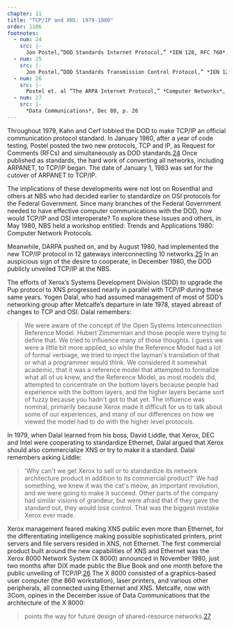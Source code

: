 ```yaml
---
chapter: 11
title: "TCP/IP and XNS: 1979-1980"
order: 1106
footnotes:
  - num: 24
    src: |-
      Jon Postel,”DOD Standards Internet Protocol,” *IEN 128, RFC 760*, USC/Information Sciences Institute, NTIS document number ADA079730, January 1980
  - num: 25
    src: |-
      Jon Postel,”DOD Standards Transmission Control Protocol,” *IEN 129, RFC 761*, USC/Information Sciences Institute, NTIS document number ADA082609, January 1980 
  - num: 26
    src: |-
      Postel et. al “The ARPA Internet Protocol,” *Computer Networks*, 1981 
  - num: 27
    src: |-
      *Data Communications*, Dec 80, p. 26 
---
```


Throughout 1979, Kahn and Cerf lobbied the DOD to make TCP/IP an official communication protocol standard. In January 1980, after a year of code testing, Postel posted the two new protocols, TCP and IP, as Request for Comments (RFCs) and simultaneously as DOD standards.<a name="fnloc24" href="#fn24">24</a> Once published as standards, the hard work of converting all networks, including ARPANET, to TCP/IP began. The date of January 1, 1983 was set for the cutover of ARPANET to TCP/IP.

The implications of these developments were not lost on Rosenthal and others at NBS who had decided earlier to standardize on OSI protocols for the Federal Government. Since many branches of the Federal Government needed to have effective computer communications with the DOD, how would TCP/IP and OSI interoperate? To explore these issues and others, in May 1980, NBS held a workshop entitled: Trends and Applications 1980: Computer Network Protocols.

Meanwhile, DARPA pushed on, and by August 1980, had implemented the new TCP/IP protocol in 12 gateways interconnecting 10 networks.<a name="fnloc25" href="#fn25">25</a> In an auspicious sign of the desire to cooperate, in December 1980, the DOD publicly unveiled TCP/IP at the NBS.

The efforts of Xerox’s Systems Development Division (SDD) to upgrade the Pup protocol to XNS progressed nearly in parallel with TCP/IP during these same years. Yogen Dalal, who had assumed management of most of SDD’s networking group after Metcalfe’s departure in late 1978, stayed abreast of changes to TCP and OSI. Dalal remembers:

>We were aware of the concept of the Open Systems Interconnection Reference Model. Hubert Zimmerman and those people were trying to define that. We tried to influence many of those thoughts. I guess we were a little bit more applied, so while the Reference Model had a lot of formal verbiage, we tried to inject the layman's translation of that or what a programmer would think. We considered it somewhat academic, that it was a reference model that attempted to formalize what all of us knew, and the Reference Model, as most models did, attempted to concentrate on the bottom layers because people had experience with the bottom layers, and the higher layers became sort of fuzzy because you hadn't got to that yet. The influence was nominal, primarily because Xerox made it difficult for us to talk about some of our experiences, and many of our differences on how we viewed the model had to do with the higher level protocols.

In 1979, when Dalal learned from his boss, David Liddle, that Xerox, DEC and Intel were cooperating to standardize Ethernet, Dalal argued that Xerox should also commercialize XNS or try to make it a standard. Dalal remembers asking Liddle:

>'Why can't we get Xerox to sell or to standardize its network architecture product in addition to its commercial product?' We had something, we knew it was the cat's meow, an important revolution, and we were going to make it succeed. Other parts of the company had similar visions of grandeur, but were afraid that if they gave the standard out, they would lose control. That was the biggest mistake Xerox ever made.

Xerox management feared making XNS public even more than Ethernet, for the differentiating intelligence making possible sophisticated printers, print servers and file servers resided in XNS, not Ethernet. The first commercial product built around the new capabilities of XNS and Ethernet was the Xerox 8000 Network System (X 8000) announced in November 1980, just two months after DIX made public the Blue Book and one month before the public unveiling of TCP/IP.<a name="fnloc26" href="#fn26">26</a>  The X 8000 consisted of a graphics-based user computer (the 860 workstation), laser printers, and various other peripherals, all connected using Ethernet and XNS. Metcalfe, now with 3Com, opines in the December issue of Data Communications that the architecture of the X 8000:

>points the way for future design of shared-resource networks.<a name="fnloc27" href="#fn27">27</a>
